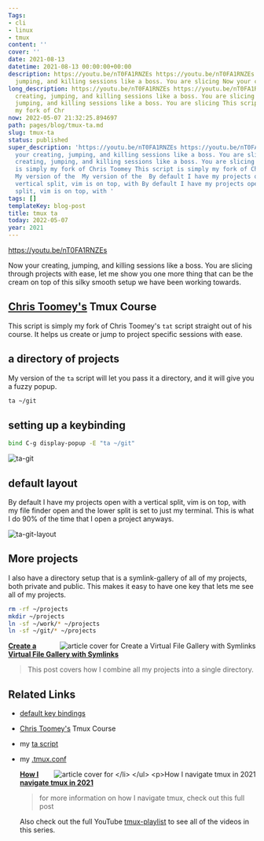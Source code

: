 ```yaml
---
Tags:
- cli
- linux
- tmux
content: ''
cover: ''
date: 2021-08-13
datetime: 2021-08-13 00:00:00+00:00
description: https://youtu.be/nT0FA1RNZEs https://youtu.be/nT0FA1RNZEs Now your creating,
  jumping, and killing sessions like a boss. You are slicing Now your creating, jumpi
long_description: https://youtu.be/nT0FA1RNZEs https://youtu.be/nT0FA1RNZEs Now your
  creating, jumping, and killing sessions like a boss. You are slicing Now your creating,
  jumping, and killing sessions like a boss. You are slicing This script is simply
  my fork of Chr
now: 2022-05-07 21:32:25.894697
path: pages/blog/tmux-ta.md
slug: tmux-ta
status: published
super_description: 'https://youtu.be/nT0FA1RNZEs https://youtu.be/nT0FA1RNZEs Now
  your creating, jumping, and killing sessions like a boss. You are slicing Now your
  creating, jumping, and killing sessions like a boss. You are slicing This script
  is simply my fork of Chris Toomey This script is simply my fork of Chris Toomey
  My version of the  My version of the  By default I have my projects open with a
  vertical split, vim is on top, with By default I have my projects open with a vertical
  split, vim is on top, with '
tags: []
templateKey: blog-post
title: tmux ta
today: 2022-05-07
year: 2021
---
```


https://youtu.be/nT0FA1RNZEs

Now your creating, jumping, and killing sessions like a boss. You are slicing
through projects with ease, let me show you one more thing that can be the
cream on top of this silky smooth setup we have been working towards.

## [Chris Toomey's](https://twitter.com/christoomey) Tmux Course

This script is simply my fork of Chris Toomey's `tat` script straight out of
his course.  It helps us create or jump to project specific sessions with ease.

## a directory of projects

My version of the `ta` script will let you pass it a directory, and it will
give you a fuzzy popup.

``` bash
ta ~/git
```

## setting up a keybinding

``` bash
bind C-g display-popup -E "ta ~/git"
```

![ta-git](https://images.waylonwalker.com/ta-git.png)

## default layout

By default I have my projects open with a vertical split, vim is on top, with
my file finder open and the lower split is set to just my terminal.  This is
what I do 90% of the time that I open a project anyways.

![ta-git-layout](https://images.waylonwalker.com/ta-git-layout.png)

## More projects

I also have a directory setup that is a symlink-gallery of all of my projects,
both private and public.  This makes it easy to have one key that lets me see
all of my projects.

```bash
rm -rf ~/projects
mkdir ~/projects
ln -sf ~/work/* ~/projects
ln -sf ~/git/* ~/projects
```


  <div class="onelinelink-wrapper">
      <a class="onelinelink" href="https://waylonwalker.com/symlink-gallery/">
          <img style="float: right;" align='right' src="https://images.waylonwalker.com/symlink-gallery-og_250x140.png" alt="article cover for 
 Create a Virtual File Gallery with Symlinks
"/>
          <p><strong>
 Create a Virtual File Gallery with Symlinks
</strong></p>
      </a>
  </div>


> This post covers how I combine all my projects into a single directory.

## Related Links

* [default key bindings](https://gist.github.com/mzmonsour/8791835)
* [Chris Toomey's](https://twitter.com/christoomey) Tmux Course
* my [ta script](https://github.com/WaylonWalker/devtainer/blob/main/bin/.local/bin/ta)
* my [.tmux.conf](https://github.com/WaylonWalker/devtainer/blob/main/tmux/.tmux.conf)


  <div class="onelinelink-wrapper">
      <a class="onelinelink" href="https://waylonwalker.com/tmux-nav-2021/">
          <img style="float: right;" align='right' src="https://images.waylonwalker.com/tmux-nav-2021-og_250x140.png" alt="article cover for 
 How I navigate tmux in 2021
"/>
          <p><strong>
 How I navigate tmux in 2021
</strong></p>
      </a>
  </div>


> for more information on how I navigate tmux, check out this full post


Also check out the full YouTube
[tmux-playlist](https://www.youtube.com/playlist?list=PLTRNG6WIHETB4reAxbWza3CZeP9KL6Bkr)
to see all of the videos in this series.